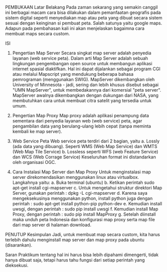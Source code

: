 PEMBUKAAN
Latar Belakang
Pada zaman sekarang yang semakin canggil ini berbagai macam cara bisa dilakukan dalam pemanfaatan geografis pada sistem digital seperti menyediakan map atau peta yang dibuat secara sistem sesuai dengan keinginan si pembuat peta. Salah satunya yaitu google maps. Adapun pada pembahasan kali ini akan menjelaskan bagaimna cara membuat maps secara custom.

ISI
1. Pengertian Map Server
Secara singkat map server adalah penyedia layanan (web service peta). Dalam arti Map Server adalah sebuah lingkungan pengembangan open source untuk membangun aplikasi internet spasial diaktifkan. Hal ini dapat dijalankan sebagai program CGI atau melalui Mapscript yang mendukung beberapa bahasa pemrograman (menggunakan SWIG). MapServer dikembangkan oleh University of Minnesota - jadi, sering dan lebih khusus disebut sebagai "UMN MapServer", untuk membedakannya dari komersial "peta server". MapServer awalnya dikembangkan dengan dukungan dari NASA, yang membutuhkan cara untuk membuat citra satelit yang tersedia untuk umum.

2. Pengertian Map Proxy
Map proxy adalah aplikasi penampung data sementara dari penyedia layanan web (web service) peta, agar pengambilan data yang berulang-ulang lebih cepat (tanpa meminta kembali ke map server).

3. Web Service Peta
Web service peta terdiri dari 2 bagian, yaitu
a. Lossly (ada data yang dibuang). Seperti WMS (Web Map Service) dan WMTS (Web Map Tile Service)
b. Lossless seperti WFS (web Feature Service) dan WCS (Web Corrage Service)
Keseluruhan format ini distandarkan oleh organisasi OGC.

4. Cara Instalasi Map Server dan Map Proxy
Untuk menginstalasi map server direkomendasikan menggunakan linux atau virtualbox.
Langkahnya yaitu:
a. Buka terminal (ubuntu)
b. Ketikan perintah sudo apt-get install cgi-mapserver
c. Untuk mengetahui struktur direktori Map Server, gunakan perintah : dpkg -L cgi-mapserver
d. Karena saya mengeksekusinya menggunakan python, install python juga dengan perintah : sudo apt-get install python-pip python-dev
e. Kemudian install uwsgi, dengan perintah : sudo pip install uwsgi
f. Kemudian install Map Proxy, dengan perintah : sudo pip install MapProxy 
g. Setelah diinstall maka unduh peta Indonesia dan konfigurasi map proxy serta map file dari map server di halaman download.

PENUTUP
Kesimpulan
Jadi, untuk membuat map secara custom, kita harus terlebih dahulu menginstall map server dan map proxy pada ubuntu (disarankan).

Saran
Praktikum tentang hal ini harus bisa lebih dipahami dimengerti, tidak hanya dibuat saja, tetapi harus tahu fungsi dari setiap perintah yang dieksekusi.

